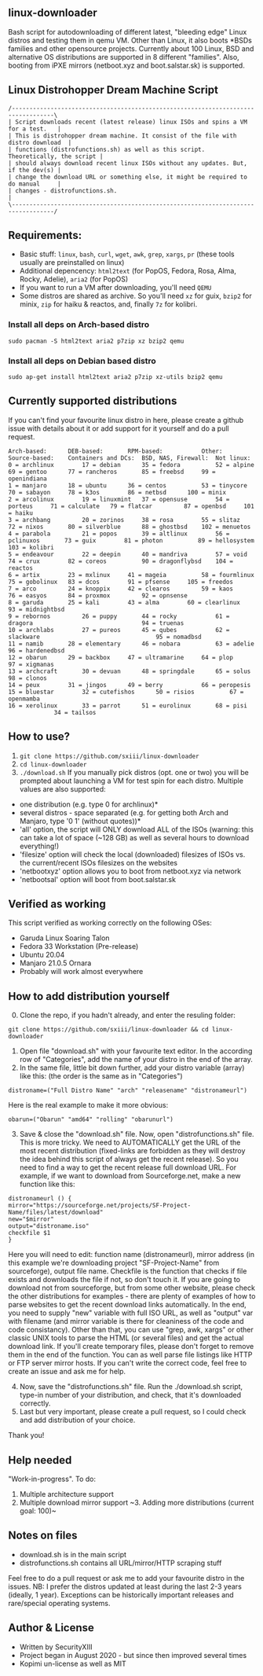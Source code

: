 ## linux-downloader
Bash script for autodownloading of different latest, "bleeding edge" Linux distros and testing them in qemu VM. Other than Linux, it also boots *BSDs families and other opensource projects. Currently about 100 Linux, BSD and alternative OS distributions are supported in 8 different "families". Also, booting from iPXE mirrors (netboot.xyz and boot.salstar.sk) is supported.

## Linux Distrohopper Dream Machine Script
```
/----------------------------------------------------------------------------------\
| Script downloads recent (latest release) linux ISOs and spins a VM for a test.   |
| This is distrohopper dream machine. It consist of the file with distro download  | 
| functions (distrofunctions.sh) as well as this script. Theoretically, the script | 
| should always download recent linux ISOs without any updates. But, if the dev(s) |
| change the download URL or something else, it might be required to do manual     |
| changes - distrofunctions.sh.                                                    |
\----------------------------------------------------------------------------------/
```

## Requirements: 
* Basic stuff: `linux`, `bash`, `curl`, `wget`, `awk`, `grep`, `xargs`, `pr` (these tools usually are preinstalled on linux)
* Additional depencency: `html2text` (for PopOS, Fedora, Rosa, Alma, Rocky, Adelie), `aria2` (for PopOS)
* If you want to run a VM after downloading, you'll need `QEMU`
* Some distros are shared as archive. So you'll need `xz` for guix, `bzip2` for minix, `zip` for haiku & reactos, and, finally `7z` for kolibri.
### Install all deps on Arch-based distro
`sudo pacman -S html2text aria2 p7zip xz bzip2 qemu`
### Install all deps on Debian based distro
`sudo ap-get install html2text aria2 p7zip xz-utils bzip2 qemu`

## Currently supported distributions
If you can't find your favourite linux distro in here, please create a github issue with details about it or add support for it yourself and do a pull request.
```
Arch-based:	     DEB-based:		  RPM-based:	       Other:		    Source-based:	 Containers and DCs:  BSD, NAS, Firewall:  Not linux:
0 = archlinux	     17 = debian	  35 = fedora	       52 = alpine	    69 = gentoo		 77 = rancheros	      85 = freebsd	   99 = openindiana
1 = manjaro	     18 = ubuntu	  36 = centos	       53 = tinycore	    70 = sabayon	 78 = k3os	      86 = netbsd	   100 = minix
2 = arcolinux	     19 = linuxmint	  37 = opensuse	       54 = porteus	    71 = calculate	 79 = flatcar	      87 = openbsd	   101 = haiku
3 = archbang	     20 = zorinos	  38 = rosa	       55 = slitaz	    72 = nixos		 80 = silverblue      88 = ghostbsd	   102 = menuetos
4 = parabola	     21 = popos		  39 = altlinux	       56 = pclinuxos	    73 = guix		 81 = photon	      89 = hellosystem	   103 = kolibri
5 = endeavour	     22 = deepin	  40 = mandriva	       57 = void	    74 = crux		 82 = coreos	      90 = dragonflybsd	   104 = reactos
6 = artix	     23 = mxlinux	  41 = mageia	       58 = fourmlinux	    75 = gobolinux	 83 = dcos	      91 = pfsense	   105 = freedos
7 = arco	     24 = knoppix	  42 = clearos	       59 = kaos	    76 = easyos		 84 = proxmox	      92 = opnsense	   
8 = garuda	     25 = kali		  43 = alma	       60 = clearlinux	    			 		      93 = midnightbsd	   
9 = rebornos	     26 = puppy		  44 = rocky	       61 = dragora	    			 		      94 = truenas	   
10 = archlabs	     27 = pureos	  45 = qubes	       62 = slackware	    			 		      95 = nomadbsd	   
11 = namib	     28 = elementary	  46 = nobara	       63 = adelie	    			 		      96 = hardenedbsd	   
12 = obarun	     29 = backbox	  47 = ultramarine     64 = plop	    			 		      97 = xigmanas	   
13 = archcraft	     30 = devuan	  48 = springdale      65 = solus	    			 		      98 = clonos	   
14 = peux	     31 = jingos	  49 = berry	       66 = peropesis	    			 		      			   
15 = bluestar	     32 = cutefishos	  50 = risios	       67 = openmamba	    			 		      			   
16 = xerolinux	     33 = parrot	  51 = eurolinux       68 = pisi	    			 		      			   
		     34 = tailsos
```

## How to use?
1. `git clone https://github.com/sxiii/linux-downloader`
2. `cd linux-downloader`
3. `./download.sh`
If you manually pick distros (opt. one or two) you will be prompted about launching a VM for test spin for each distro.
Multiple values are also supported:
* one distribution (e.g. type 0 for archlinux)*
* several distros - space separated (e.g. for getting both Arch and Manjaro, type '0 1' (without quotes))*
* 'all' option, the script will ONLY download ALL of the ISOs (warning: this can take a lot of space (~128 GB) as well as several hours to download everything!)
* 'filesize' option will check the local (downloaded) filesizes of ISOs vs. the current/recent ISOs filesizes on the websites
* 'netbootxyz' option allows you to boot from netboot.xyz via network
* 'netbootsal' option will boot from boot.salstar.sk

## Verified as working
This script verified as working correctly on the following OSes:
* Garuda Linux Soaring Talon
* Fedora 33 Workstation (Pre-release)
* Ubuntu 20.04
* Manjaro 21.0.5 Ornara
* Probably will work almost everywhere 

## How to add distribution yourself
0. Clone the repo, if you hadn't already, and enter the resuling folder: 
```
git clone https://github.com/sxiii/linux-downloader && cd linux-downloader
```
1. Open file "download.sh" with your favourite text editor. In the according row of "Categories", add the name of your distro in the end of the array.
2. In the same file, little bit down further, add your distro variable (array) like this: (the order is the same as in "Categories")
```
distroname=("Full Distro Name" "arch" "releasename" "distronameurl")
```
Here is the real example to make it more obvious:
```
obarun=("Obarun" "amd64" "rolling" "obarunurl")
```
3. Save & close the "download.sh" file. Now, open "distrofunctions.sh" file. This is more tricky. We need to AUTOMATICALLY get the URL of the most recent distribution (fixed-links are forbidden as they will destroy the idea behind this script of always get the recent release). So you need to find a way to get the recent release full download URL. For example, if we want to download from Sourceforge.net, make a new function like this:
```
distronameurl () {
mirror="https://sourceforge.net/projects/SF-Project-Name/files/latest/download"
new="$mirror"
output="distroname.iso"
checkfile $1
}
```
Here you will need to edit: function name (distronameurl), mirror address (in this example we're downloading project "SF-Project-Name" from sourceforge), output file name. Checkfile is the function that checks if file exists and downloads the file if not, so don't touch it. If you are going to download not from sourceforge, but from some other website, please check the other distributions for examples - there are plenty of examples of how to parse websites to get the recent download links automatically. In the end, you need to supply "new" variable with full ISO URL, as well as "output" var with filename (and mirror variable is there for cleaniness of the code and code consistancy). Other than that, you can use "grep, awk, xargs" or other classic UNIX tools to parse the HTML (or several files) and get the actual download link. If you'll create temporary files, please don't forget to remove them in the end of the function. You can as well parse file listings like HTTP or FTP server mirror hosts. If you can't write the correct code, feel free to create an issue and ask me for help.

4. Now, save the "distrofunctions.sh" file. Run the ./download.sh script, type-in number of your distribution, and check, that it's downloaded correctly.
5. Last but very important, please create a pull request, so I could check and add distribution of your choice.

Thank you!

## Help needed
"Work-in-progress". To do:	
1. Multiple architecture support
2. Multiple download mirror support
~3. Adding more distributions (current goal: 100)~

## Notes on files
* download.sh is in the main script
* distrofunctions.sh contains all URL/mirror/HTTP scraping stuff

Feel free to do a pull request or ask me to add your favourite distro in the issues.
NB: I prefer the distros updated at least during the last 2-3 years (ideally, 1 year). Exceptions can be historically important releases and rare/special operating systems.

## Author & License
* Written by SecurityXIII
* Project began in August 2020 - but since then improved several times
* Kopimi un-license as well as MIT
